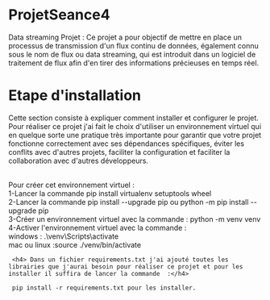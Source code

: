 # ProjetSeance4
Data streaming Projet : Ce projet a pour objectif de mettre en place un processus de transmission d'un flux continu de données, également connu sous le nom de flux ou data streaming, qui est introduit dans un logiciel de traitement de flux afin d'en tirer des informations précieuses en temps réel.

# Etape d'installation
Cette section consiste à expliquer comment installer et configurer le projet.
Pour réaliser ce projet j'ai fait le choix d'utiliser un environnement virtuel qui en quelque sorte une pratique très importante pour garantir que votre projet fonctionne correctement avec ses dépendances spécifiques, éviter les conflits avec d'autres projets, faciliter la configuration et faciliter la collaboration avec d'autres développeurs.

<br/>Pour créer cet environnement virtuel :
  <br/> 1-Lancer la commande pip install virtualenv setuptools wheel
   <br/> 2-Lancer la commande pip install --upgrade pip ou python -m pip install --upgrade pip
   <br/> 3-Créer un environnement virtuel avec la commande : python -m venv venv
  <br/>  4-Activer l'environnement virtuel avec la commande :
         <br/>windows : .\venv\Scripts\activate
        <br/> mac ou linux :source ./venv/bin/activate
        
     <h4> Dans un fichier requirements.txt j'ai ajouté toutes les librairies que j'aurai besoin pour réaliser ce projet et pour les installer il suffira de lancer la commande  :</h4>
     
     pip install -r requirements.txt pour les installer.
 
   
